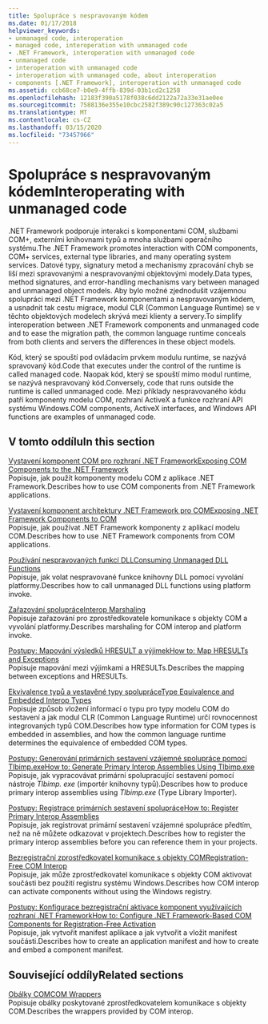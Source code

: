 ```yaml
---
title: Spolupráce s nespravovaným kódem
ms.date: 01/17/2018
helpviewer_keywords:
- unmanaged code, interoperation
- managed code, interoperation with unmanaged code
- .NET Framework, interoperation with unmanaged code
- unmanaged code
- interoperation with unmanaged code
- interoperation with unmanaged code, about interoperation
- components [.NET Framework], interoperation with unmanaged code
ms.assetid: ccb68ce7-b0e9-4ffb-839d-03b1cd2c1258
ms.openlocfilehash: 12183f390a5178f038c6dd2122a72a33e31ae0ee
ms.sourcegitcommit: 7588136e355e10cbc2582f389c90c127363c02a5
ms.translationtype: MT
ms.contentlocale: cs-CZ
ms.lasthandoff: 03/15/2020
ms.locfileid: "73457966"
---
```

# <a name="interoperating-with-unmanaged-code"></a><span data-ttu-id="a97cf-102">Spolupráce s nespravovaným kódem</span><span class="sxs-lookup"><span data-stu-id="a97cf-102">Interoperating with unmanaged code</span></span>

<span data-ttu-id="a97cf-103">.NET Framework podporuje interakci s komponentami COM, službami COM+, externími knihovnami typů a mnoha službami operačního systému.</span><span class="sxs-lookup"><span data-stu-id="a97cf-103">The .NET Framework promotes interaction with COM components, COM+ services, external type libraries, and many operating system services.</span></span> <span data-ttu-id="a97cf-104">Datové typy, signatury metod a mechanismy zpracování chyb se liší mezi spravovanými a nespravovanými objektovými modely.</span><span class="sxs-lookup"><span data-stu-id="a97cf-104">Data types, method signatures, and error-handling mechanisms vary between managed and unmanaged object models.</span></span> <span data-ttu-id="a97cf-105">Aby bylo možné zjednodušit vzájemnou spolupráci mezi .NET Framework komponentami a nespravovaným kódem, a usnadnit tak cestu migrace, modul CLR (Common Language Runtime) se v těchto objektových modelech skrývá mezi klienty a servery.</span><span class="sxs-lookup"><span data-stu-id="a97cf-105">To simplify interoperation between .NET Framework components and unmanaged code and to ease the migration path, the common language runtime conceals from both clients and servers the differences in these object models.</span></span>

<span data-ttu-id="a97cf-106">Kód, který se spouští pod ovládacím prvkem modulu runtime, se nazývá spravovaný kód.</span><span class="sxs-lookup"><span data-stu-id="a97cf-106">Code that executes under the control of the runtime is called managed code.</span></span> <span data-ttu-id="a97cf-107">Naopak kód, který se spouští mimo modul runtime, se nazývá nespravovaný kód.</span><span class="sxs-lookup"><span data-stu-id="a97cf-107">Conversely, code that runs outside the runtime is called unmanaged code.</span></span> <span data-ttu-id="a97cf-108">Mezi příklady nespravovaného kódu patří komponenty modelu COM, rozhraní ActiveX a funkce rozhraní API systému Windows.</span><span class="sxs-lookup"><span data-stu-id="a97cf-108">COM components, ActiveX interfaces, and Windows API functions are examples of unmanaged code.</span></span>

## <a name="in-this-section"></a><span data-ttu-id="a97cf-109">V tomto oddílu</span><span class="sxs-lookup"><span data-stu-id="a97cf-109">In this section</span></span>

[<span data-ttu-id="a97cf-110">Vystavení komponent COM pro rozhraní .NET Framework</span><span class="sxs-lookup"><span data-stu-id="a97cf-110">Exposing COM Components to the .NET Framework</span></span>](exposing-com-components.md)  
<span data-ttu-id="a97cf-111">Popisuje, jak použít komponenty modelu COM z aplikace .NET Framework.</span><span class="sxs-lookup"><span data-stu-id="a97cf-111">Describes how to use COM components from .NET Framework applications.</span></span>

[<span data-ttu-id="a97cf-112">Vystavení komponent architektury .NET Framework pro COM</span><span class="sxs-lookup"><span data-stu-id="a97cf-112">Exposing .NET Framework Components to COM</span></span>](exposing-dotnet-components-to-com.md)  
<span data-ttu-id="a97cf-113">Popisuje, jak používat .NET Framework komponenty z aplikací modelu COM.</span><span class="sxs-lookup"><span data-stu-id="a97cf-113">Describes how to use .NET Framework components from COM applications.</span></span>

[<span data-ttu-id="a97cf-114">Používání nespravovaných funkcí DLL</span><span class="sxs-lookup"><span data-stu-id="a97cf-114">Consuming Unmanaged DLL Functions</span></span>](consuming-unmanaged-dll-functions.md)  
<span data-ttu-id="a97cf-115">Popisuje, jak volat nespravované funkce knihovny DLL pomocí vyvolání platformy.</span><span class="sxs-lookup"><span data-stu-id="a97cf-115">Describes how to call unmanaged DLL functions using platform invoke.</span></span>

[<span data-ttu-id="a97cf-116">Zařazování spolupráce</span><span class="sxs-lookup"><span data-stu-id="a97cf-116">Interop Marshaling</span></span>](interop-marshaling.md)  
<span data-ttu-id="a97cf-117">Popisuje zařazování pro zprostředkovatele komunikace s objekty COM a vyvolání platformy.</span><span class="sxs-lookup"><span data-stu-id="a97cf-117">Describes marshaling for COM interop and platform invoke.</span></span>

[<span data-ttu-id="a97cf-118">Postupy: Mapování výsledků HRESULT a výjimek</span><span class="sxs-lookup"><span data-stu-id="a97cf-118">How to: Map HRESULTs and Exceptions</span></span>](how-to-map-hresults-and-exceptions.md)  
<span data-ttu-id="a97cf-119">Popisuje mapování mezi výjimkami a HRESULTs.</span><span class="sxs-lookup"><span data-stu-id="a97cf-119">Describes the mapping between exceptions and HRESULTs.</span></span>

[<span data-ttu-id="a97cf-120">Ekvivalence typů a vestavěné typy spolupráce</span><span class="sxs-lookup"><span data-stu-id="a97cf-120">Type Equivalence and Embedded Interop Types</span></span>](type-equivalence-and-embedded-interop-types.md)  
<span data-ttu-id="a97cf-121">Popisuje způsob vložení informací o typu pro typy modelu COM do sestavení a jak modul CLR (Common Language Runtime) určí rovnocennost integrovaných typů COM.</span><span class="sxs-lookup"><span data-stu-id="a97cf-121">Describes how type information for COM types is embedded in assemblies, and how the common language runtime determines the equivalence of embedded COM types.</span></span>

[<span data-ttu-id="a97cf-122">Postupy: Generování primárních sestavení vzájemné spolupráce pomocí Tlbimp.exe</span><span class="sxs-lookup"><span data-stu-id="a97cf-122">How to: Generate Primary Interop Assemblies Using Tlbimp.exe</span></span>](how-to-generate-primary-interop-assemblies-using-tlbimp-exe.md)  
<span data-ttu-id="a97cf-123">Popisuje, jak vypracovávat primární spolupracující sestavení pomocí nástroje *Tlbimp. exe* (importér knihovny typů).</span><span class="sxs-lookup"><span data-stu-id="a97cf-123">Describes how to produce primary interop assemblies using *Tlbimp.exe* (Type Library Importer).</span></span>

[<span data-ttu-id="a97cf-124">Postupy: Registrace primárních sestavení spolupráce</span><span class="sxs-lookup"><span data-stu-id="a97cf-124">How to: Register Primary Interop Assemblies</span></span>](how-to-register-primary-interop-assemblies.md)  
<span data-ttu-id="a97cf-125">Popisuje, jak registrovat primární sestavení vzájemné spolupráce předtím, než na ně můžete odkazovat v projektech.</span><span class="sxs-lookup"><span data-stu-id="a97cf-125">Describes how to register the primary interop assemblies before you can reference them in your projects.</span></span>

[<span data-ttu-id="a97cf-126">Bezregistrační zprostředkovatel komunikace s objekty COM</span><span class="sxs-lookup"><span data-stu-id="a97cf-126">Registration-Free COM Interop</span></span>](registration-free-com-interop.md)  
<span data-ttu-id="a97cf-127">Popisuje, jak může zprostředkovatel komunikace s objekty COM aktivovat součásti bez použití registru systému Windows.</span><span class="sxs-lookup"><span data-stu-id="a97cf-127">Describes how COM interop can activate components without using the Windows registry.</span></span>

[<span data-ttu-id="a97cf-128">Postupy: Konfigurace bezregistrační aktivace komponent využívajících rozhraní .NET Framework</span><span class="sxs-lookup"><span data-stu-id="a97cf-128">How to: Configure .NET Framework-Based COM Components for Registration-Free Activation</span></span>](configure-net-framework-based-com-components-for-reg.md)  
<span data-ttu-id="a97cf-129">Popisuje, jak vytvořit manifest aplikace a jak vytvořit a vložit manifest součásti.</span><span class="sxs-lookup"><span data-stu-id="a97cf-129">Describes how to create an application manifest and how to create and embed a component manifest.</span></span>

## <a name="related-sections"></a><span data-ttu-id="a97cf-130">Související oddíly</span><span class="sxs-lookup"><span data-stu-id="a97cf-130">Related sections</span></span>

[<span data-ttu-id="a97cf-131">Obálky COM</span><span class="sxs-lookup"><span data-stu-id="a97cf-131">COM Wrappers</span></span>](../../standard/native-interop/com-wrappers.md)  
<span data-ttu-id="a97cf-132">Popisuje obálky poskytované zprostředkovatelem komunikace s objekty COM.</span><span class="sxs-lookup"><span data-stu-id="a97cf-132">Describes the wrappers provided by COM interop.</span></span>
